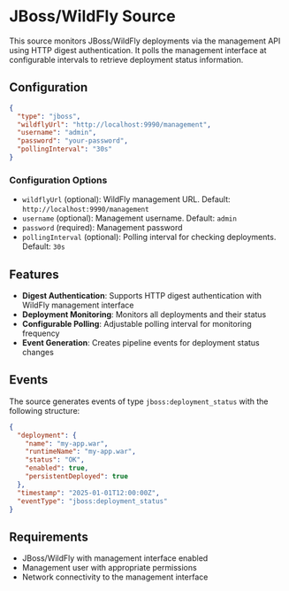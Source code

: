 # JBoss/WildFly Source

This source monitors JBoss/WildFly deployments via the management API using HTTP digest authentication. It polls the management interface at configurable intervals to retrieve deployment status information.

## Configuration

```json
{
  "type": "jboss",
  "wildflyUrl": "http://localhost:9990/management",
  "username": "admin",
  "password": "your-password",
  "pollingInterval": "30s"
}
```

### Configuration Options

- `wildflyUrl` (optional): WildFly management URL. Default: `http://localhost:9990/management`
- `username` (optional): Management username. Default: `admin`
- `password` (required): Management password
- `pollingInterval` (optional): Polling interval for checking deployments. Default: `30s`

## Features

- **Digest Authentication**: Supports HTTP digest authentication with WildFly management interface
- **Deployment Monitoring**: Monitors all deployments and their status
- **Configurable Polling**: Adjustable polling interval for monitoring frequency
- **Event Generation**: Creates pipeline events for deployment status changes

## Events

The source generates events of type `jboss:deployment_status` with the following structure:

```json
{
  "deployment": {
    "name": "my-app.war",
    "runtimeName": "my-app.war", 
    "status": "OK",
    "enabled": true,
    "persistentDeployed": true
  },
  "timestamp": "2025-01-01T12:00:00Z",
  "eventType": "jboss:deployment_status"
}
```

## Requirements

- JBoss/WildFly with management interface enabled
- Management user with appropriate permissions
- Network connectivity to the management interface
